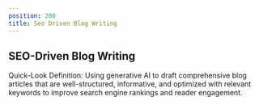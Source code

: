 ```yaml
---
position: 200
title: Seo Driven Blog Writing
---
```


## SEO-Driven Blog Writing

Quick-Look Definition: Using generative AI to draft comprehensive blog articles that are well-structured, informative, and optimized with relevant keywords to improve search engine rankings and reader engagement.